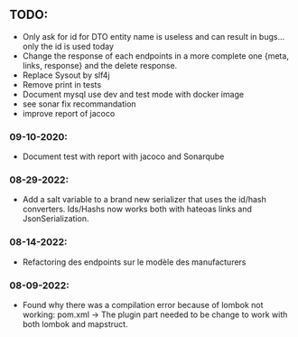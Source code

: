 ## TODO:

-   Only ask for id for DTO entity name is useless and can result in bugs... only the id is used today
-   Change the response of each endpoints in a more complete one {meta, links, response} and the delete response.
-   Replace Sysout by slf4j
-   Remove print in tests
-   Document mysql use dev and test mode with docker image
-   see sonar fix recommandation
-   improve report of jacoco

### 09-10-2020:

-   Document test with report with jacoco and Sonarqube

### 08-29-2022:

-   Add a salt variable to a brand new serializer that uses the id/hash converters. Ids/Hashs now works both with hateoas links and JsonSerialization.

### 08-14-2022:

-   Refactoring des endpoints sur le modèle des manufacturers

### 08-09-2022:

-   Found why there was a compilation error because of lombok not working: pom.xml -> The plugin part needed to be change to work with both lombok and mapstruct.
